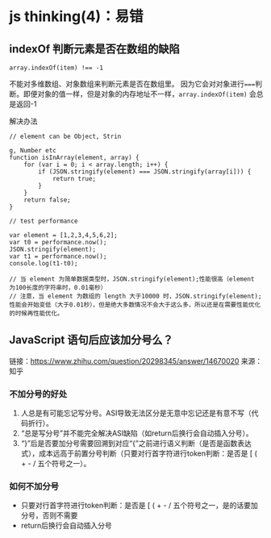 # js thinking(4)：易错
## indexOf 判断元素是否在数组的缺陷
`array.indexOf(item) !== -1 `

不能对多维数组、对象数组来判断元素是否在数组里。
因为它会对对象进行`===`判断。即便对象的值一样，但是对象的内存地址不一样，`array.indexOf(item)` 会总是返回-1

解决办法

    // element can be Object, Strin

    g, Number etc
    function isInArray(element, array) {
        for (var i = 0; i < array.length; i++) {
            if (JSON.stringify(element) === JSON.stringify(array[i])) {
                return true;
            }
        }
        return false;
    }

    // test performance

    var element = [1,2,3,4,5,6,2];
    var t0 = performance.now();
    JSON.stringify(element);
    var t1 = performance.now();
    console.log(t1-t0);

    // 当 element 为简单数据类型时，JSON.stringify(element);性能很高（element 为100长度的字符串时，0.01毫秒）
    // 注意，当 element 为数组的 length 大于10000 时，JSON.stringify(element);性能会开始变低（大于0.01秒），但是绝大多数情况不会大于这么多，所以还是在需要性能优化的时候再性能优化。


## JavaScript 语句后应该加分号么？

链接：https://www.zhihu.com/question/20298345/answer/14670020
来源：知乎

### 不加分号的好处
1. 人总是有可能忘记写分号。ASI导致无法区分是无意中忘记还是有意不写（代码折行）。
2. “总是写分号”并不能完全解决ASI缺陷（如return后换行会自动插入分号）。
3. “}”后是否要加分号需要回溯到对应“{”之前进行语义判断（是否是函数表达式），成本远高于前置分号判断（只要对行首字符进行token判断：是否是 [ ( + - / 五个符号之一）。

### 如何不加分号
- 只要对行首字符进行token判断：是否是 [ ( + - / 五个符号之一，是的话要加分号，否则不需要
- return后换行会自动插入分号

